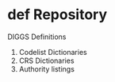 # def Repository
DIGGS Definitions
1. Codelist Dictionaries
2. CRS Dictionaries
3. Authority listings
